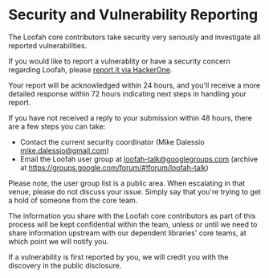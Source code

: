 # Security and Vulnerability Reporting

The Loofah core contributors take security very seriously and investigate all reported vulnerabilities.

If you would like to report a vulnerablity or have a security concern regarding Loofah, please [report it via HackerOne](https://hackerone.com/loofah/reports/new).

Your report will be acknowledged within 24 hours, and you'll receive a more detailed response within 72 hours indicating next steps in handling your report.

If you have not received a reply to your submission within 48 hours, there are a few steps you can take:

* Contact the current security coordinator (Mike Dalessio <mike.dalessio@gmail.com>)
* Email the Loofah user group at loofah-talk@googlegroups.com (archive at https://groups.google.com/forum/#!forum/loofah-talk)

Please note, the user group list is a public area. When escalating in that venue, please do not discuss your issue. Simply say that you're trying to get a hold of someone from the core team.

The information you share with the Loofah core contributors as part of this process will be kept confidential within the team, unless or until we need to share information upstream with our dependent libraries' core teams, at which point we will notify you.

If a vulnerability is first reported by you, we will credit you with the discovery in the public disclosure.
